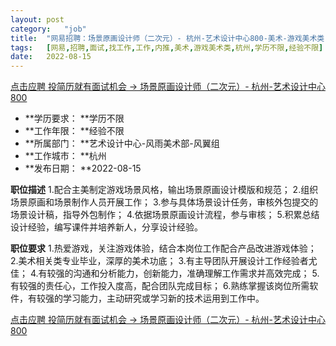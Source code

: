 ```yaml
---
layout:	post
category:	"job"
title:	"网易招聘：场景原画设计师（二次元）- 杭州-艺术设计中心800-美术-游戏美术类-杭州学历不限经验不限"
tags:	[网易,招聘,面试,找工作,工作,内推,美术,游戏美术类,杭州,学历不限,经验不限]
date:	2022-08-15
---
```


[点击应聘 投简历就有面试机会 -> 场景原画设计师（二次元）- 杭州-艺术设计中心800](http://mobile.bole.netease.com/bole/boleDetail?id=32119&employeeId=346f03c3cda5f04c&key=all)



- **学历要求： **学历不限
- **工作年限： **经验不限
- **所属部门： **艺术设计中心-风雨美术部-风翼组
- **工作城市： **杭州
- **发布日期： **2022-08-15



**职位描述**
1.配合主美制定游戏场景风格，输出场景原画设计模版和规范；
2.组织场景原画和场景制作人员开展工作；
3.参与具体场景设计任务，审核外包提交的场景设计稿，指导外包制作；
4.依据场景原画设计流程，参与审核；
5.积累总结设计经验，编写课件并培养新人，分享设计经验。



**职位要求**
1.热爱游戏，关注游戏体验，结合本岗位工作配合产品改进游戏体验；
2.美术相关类专业毕业，深厚的美术功底；
3.有主导团队开展设计工作经验者尤佳；
4.有较强的沟通和分析能力，创新能力，准确理解工作需求并高效完成；
5.有较强的责任心，工作投入度高，配合团队完成目标；
6.熟练掌握该岗位所需软件，有较强的学习能力，主动研究或学习新的技术运用到工作中。



[点击应聘 投简历就有面试机会 -> 场景原画设计师（二次元）- 杭州-艺术设计中心800](http://mobile.bole.netease.com/bole/boleDetail?id=32119&employeeId=346f03c3cda5f04c&key=all)